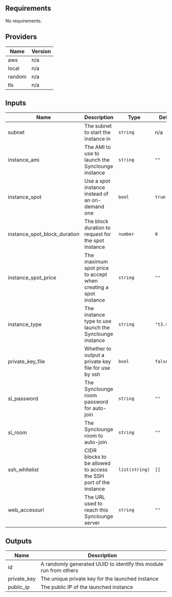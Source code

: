 ## Requirements

No requirements.

## Providers

| Name | Version |
|------|---------|
| aws | n/a |
| local | n/a |
| random | n/a |
| tls | n/a |

## Inputs

| Name | Description | Type | Default | Required |
|------|-------------|------|---------|:--------:|
| subnet | The subnet to start the instance in | `string` | n/a | yes |
| instance\_ami | The AMI to use to launch the Synclounge instance | `string` | `""` | no |
| instance\_spot | Use a spot instance instead of an on-demand one | `bool` | `true` | no |
| instance\_spot\_block\_duration | The block duration to request for the spot instance | `number` | `0` | no |
| instance\_spot\_price | The maximum spot price to accept when creating a spot instance | `string` | `""` | no |
| instance\_type | The instance type to use launch the Synclounge instance | `string` | `"t3.small"` | no |
| private\_key\_file | Whether to output a private key file for use by ssh | `bool` | `false` | no |
| sl\_password | The Synclounge room password for auto-join | `string` | `""` | no |
| sl\_room | The Synclounge room to auto-join | `string` | `""` | no |
| ssh\_whitelist | CIDR blocks to be allowed to access the SSH port of the instance | `list(string)` | `[]` | no |
| web\_accessurl | The URL used to reach this Synclounge server | `string` | `""` | no |

## Outputs

| Name | Description |
|------|-------------|
| id | A randomly generated UUID to identify this module run from others |
| private\_key | The unique private key for the launched instance |
| public\_ip | The public IP of the launched instance |

